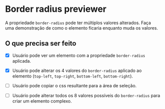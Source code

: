 # Border radius previewer
A propriedade ```border-radius``` pode ter múltiplos valores alterados. Faça uma demonstração de como o elemento ficaria enquanto muda os valores.

## O que precisa ser feito
- [x] Usuário pode ver um elemento com a propriedade ```border-radius``` aplicada.
- [x] Usuário pode alterar os 4 valores do ```border-radius``` aplicado ao elemento (```top-left```, ```top-right```, ```bottom-left```, ```bottom-right```).
- [ ] Usuário pode copiar o css resultante para a área de seleção.

- [ ] Usuário pode alterar todos os 8 valores possíveis do ```border-radius``` para criar um elemento complexo.